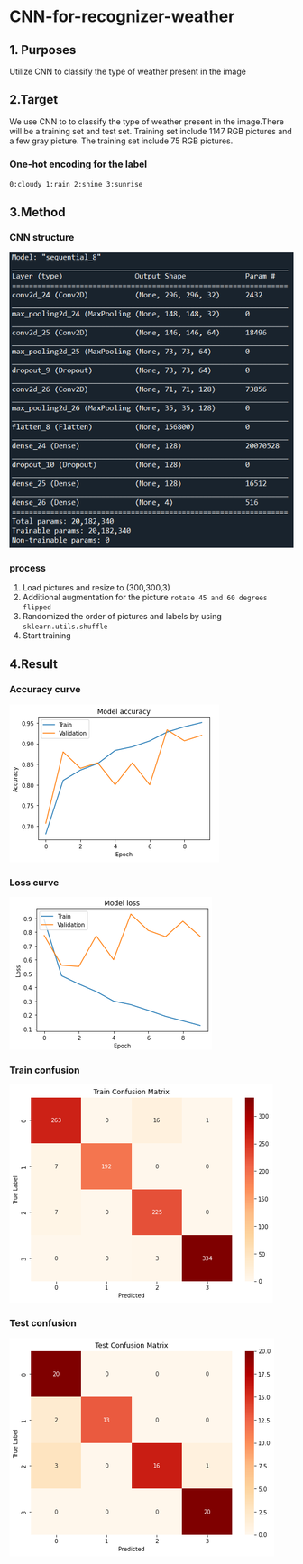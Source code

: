 # CNN-for-recognizer-weather
## 1. Purposes
Utilize CNN to classify the type of weather present in the image
## 2.Target
We use CNN to to classify the type of weather present in the image.There will be a training set and test set. Training set include 1147 RGB pictures and a few gray picture. The training set include 75 RGB pictures.
### One-hot encoding for the label  
`0:cloudy
1:rain
2:shine
3:sunrise`
## 3.Method
### CNN structure
![Alt Text](https://github.com/Potassium-chromate/CNN-for-recognizer-weather/blob/main/Picture/Model%20structure.png)
### process
1. Load pictures and resize to (300,300,3)
2. Additional augmentation for the picture `rotate 45 and 60 degrees`  
   `flipped`
4. Randomized the order of pictures and labels by using `sklearn.utils.shuffle`
5. Start training
## 4.Result
### Accuracy curve
![Alt Text](https://github.com/Potassium-chromate/CNN-for-recognizer-weather/blob/main/Picture/Accuracy%20curve.png)
### Loss curve
![Alt Text](https://github.com/Potassium-chromate/CNN-for-recognizer-weather/blob/main/Picture/Loss%20curve.png)
### Train confusion
![Alt Text](https://github.com/Potassium-chromate/CNN-for-recognizer-weather/blob/main/Picture/train_confusion.png)
### Test confusion
![Alt Text](https://github.com/Potassium-chromate/CNN-for-recognizer-weather/blob/main/Picture/test_confusion.png)
